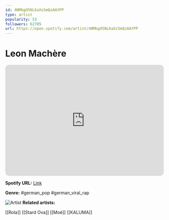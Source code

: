 ```yaml
---
id: 4NMbgO5NL6aXzSmQzAAYPP
type: artist
popularity: 53
followers: 62705
url: https://open.spotify.com/artist/4NMbgO5NL6aXzSmQzAAYPP
---
```

# Leon Machère

<iframe style="border-radius:12px" src="https://open.spotify.com/embed/artist/4NMbgO5NL6aXzSmQzAAYPP" width="100%" height="352" frameBorder="0" allowfullscreen="" allow="autoplay; clipboard-write; encrypted-media; fullscreen; picture-in-picture" loading="lazy"></iframe>

**Spotify URL:** [Link](https://open.spotify.com/artist/4NMbgO5NL6aXzSmQzAAYPP)

**Genre:**  #german_pop #german_viral_rap

![Artist](https://i.scdn.co/image/ab6761610000e5eb68c557e281fc8f168f7d3219)
**Related artists:**

[[Rola]]
[[Stard Ova]]
[[Moé]]
[[KALUMA]]
